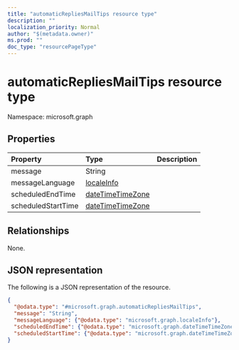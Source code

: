 ```yaml
---
title: "automaticRepliesMailTips resource type"
description: ""
localization_priority: Normal
author: "$(metadata.owner)"
ms.prod: ""
doc_type: "resourcePageType"
---
```


# automaticRepliesMailTips resource type

Namespace: microsoft.graph

## Properties

| Property           | Type                                                 | Description |
| :----------------- | :--------------------------------------------------- | :---------- |
| message            | String                                               |             |
| messageLanguage    | [localeInfo](../resources/localeinfo.md)             |             |
| scheduledEndTime   | [dateTimeTimeZone](../resources/datetimetimezone.md) |             |
| scheduledStartTime | [dateTimeTimeZone](../resources/datetimetimezone.md) |             |

## Relationships

None.

## JSON representation

The following is a JSON representation of the resource.

<!-- {
  "blockType": "resource",
  "@odata.type": "microsoft.graph.automaticRepliesMailTips",
}
-->

```json
{
  "@odata.type": "#microsoft.graph.automaticRepliesMailTips",
  "message": "String",
  "messageLanguage": {"@odata.type": "microsoft.graph.localeInfo"},
  "scheduledEndTime": {"@odata.type": "microsoft.graph.dateTimeTimeZone"},
  "scheduledStartTime": {"@odata.type": "microsoft.graph.dateTimeTimeZone"}
}
```

